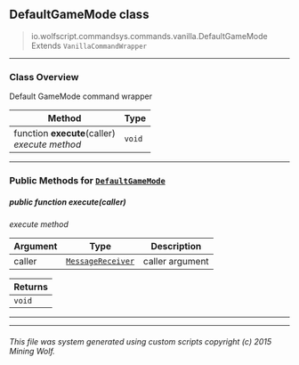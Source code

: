 ## DefaultGameMode __class__

>io.wolfscript.commandsys.commands.vanilla.DefaultGameMode
>Extends `VanillaCommandWrapper`

---

### Class Overview

Default GameMode command wrapper

Method | Type   
--- | :--- 
 function __execute__(caller) <br> _execute method_ | `void`



---


### Public Methods for [`DefaultGameMode`](DefaultGameMode.md)

##### <a id='execute'></a>public  function __execute__(caller)

_execute method_

Argument | Type | Description  
--- | --- | --- 
caller | [`MessageReceiver`](../../../chat/MessageReceiver.md) | caller argument

Returns | 
--- | 
`void` |


---
---


###### This file was system generated using custom scripts copyright (c) 2015 Mining Wolf.
	

